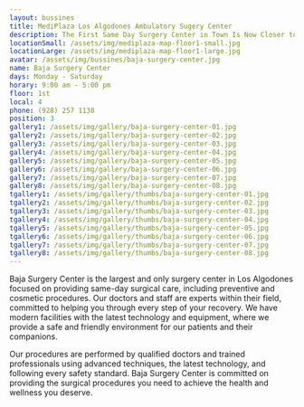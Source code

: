 ```yaml
---
layout: bussines
title: MediPlaza Los Algodones Ambulatory Sugery Center 
description: The First Same Day Surgery Center in Town Is Now Closer to You. Don't Worry About an Overnight Stay, Come and Check the Variety of Options We Have for You.
locationSmall: /assets/img/mediplaza-map-floor1-small.jpg
locationLarge: /assets/img/mediplaza-map-floor1-large.jpg
avatar: /assets/img/bussines/baja-surgery-center.jpg
name: Baja Surgery Center
days: Monday - Saturday
horary: 9:00 am - 5:00 pm
floor: 1st
local: 4
phone: (928) 257 1138
position: 3
gallery1: /assets/img/gallery/baja-surgery-center-01.jpg
gallery2: /assets/img/gallery/baja-surgery-center-02.jpg
gallery3: /assets/img/gallery/baja-surgery-center-03.jpg
gallery4: /assets/img/gallery/baja-surgery-center-04.jpg
gallery5: /assets/img/gallery/baja-surgery-center-05.jpg
gallery6: /assets/img/gallery/baja-surgery-center-06.jpg
gallery7: /assets/img/gallery/baja-surgery-center-07.jpg
gallery8: /assets/img/gallery/baja-surgery-center-08.jpg
tgallery1: /assets/img/gallery/thumbs/baja-surgery-center-01.jpg
tgallery2: /assets/img/gallery/thumbs/baja-surgery-center-02.jpg
tgallery3: /assets/img/gallery/thumbs/baja-surgery-center-03.jpg
tgallery4: /assets/img/gallery/thumbs/baja-surgery-center-04.jpg
tgallery5: /assets/img/gallery/thumbs/baja-surgery-center-05.jpg
tgallery6: /assets/img/gallery/thumbs/baja-surgery-center-06.jpg
tgallery7: /assets/img/gallery/thumbs/baja-surgery-center-07.jpg
tgallery8: /assets/img/gallery/thumbs/baja-surgery-center-08.jpg
---
```

Baja Surgery Center is the largest and only surgery center in Los Algodones focused on providing same-day surgical care, including preventive and cosmetic procedures. Our doctors and staff are experts within their field, committed to helping you through every step of your recovery. We have modern facilities with the latest technology and equipment, where we provide a safe and friendly environment for our patients and their companions.

Our procedures are performed by qualified doctors and trained professionals using advanced techniques, the latest technology, and following every safety standard. Baja Surgery Center is committed on providing the surgical procedures you need to achieve the health and wellness you deserve.